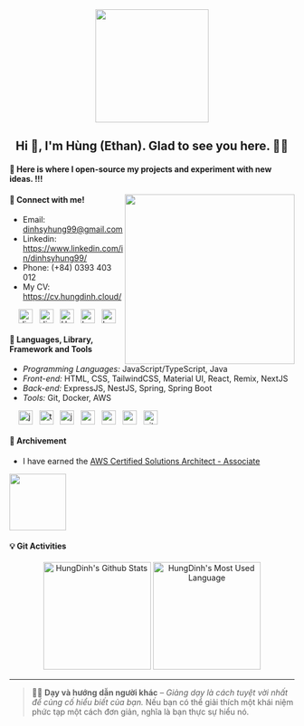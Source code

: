 <div align="center">
    <img width="200" height="200" src="https://github.com/hungds99/hungds99/assets/34293141/c81aed99-1861-405b-8960-cc4e40dc1d40" />
</div>

<h2 align='center'>Hi 👋, I'm Hùng (Ethan). Glad to see you here. 👨‍💻</h2>

#### 🚀 Here is where I open-source my projects and experiment with new ideas. !!!
<img align="right" src="https://user-images.githubusercontent.com/34293141/179558855-91694461-710b-4290-bf2a-0753daef48ea.gif" width=300 />

#### 👏 Connect with me!




- Email: dinhsyhung99@gmail.com
- Linkedin: https://www.linkedin.com/in/dinhsyhung99/
- Phone: (+84) 0393 403 012
- My CV: https://cv.hungdinh.cloud/

<p align="left">
&nbsp;&nbsp;&nbsp;&nbsp;<a target="_blank" rel="noopener noreferrer nofollow" href="mailto:dinhsyhung99@gmail.com"><img align="center" src="https://user-images.githubusercontent.com/34293141/179550556-8c34a1ac-2c01-4fa3-83f7-e6d659271b97.png" alt="dinhsyhung99@gmail.com" height="25" width="25" /></a>
&nbsp;&nbsp;<a target="_blank" rel="noopener noreferrer nofollow" href="https://www.linkedin.com/in/dinhsyhung99/"><img align="center" src="https://user-images.githubusercontent.com/34293141/179548617-01ec708a-0ac6-406c-bbf4-8c7903853854.png" alt="dinhsyhung99" height="25" width="25" /></a>
&nbsp;&nbsp;<a href="https://twitter.com/hungds99" target="_blank"><img align="center" src="https://user-images.githubusercontent.com/34293141/179548650-5194f2fd-b035-4fa8-b025-8db42fac4cb6.png" alt="H_ethan_" height="25" width="25" /></a>
&nbsp;&nbsp;<a href="https://www.instagram.com/hungg.ds/" target="_blank"><img align="center" src="https://user-images.githubusercontent.com/34293141/179550320-621087c9-6e37-451d-be4b-df3b5183ea6d.png" alt="hung_ds_99" height="25" width="25" /></a>
&nbsp;&nbsp;<a href="https://www.facebook.com/hung1006" target="_blank"><img align="center" src="https://user-images.githubusercontent.com/34293141/179551678-d845f7de-5bda-44fe-b14b-3a344537e359.png" alt="hung1006" height="25" width="25" /></a>
</p>

#### 🧰 Languages, Library, Framework and Tools

- *Programming Languages:* JavaScript/TypeScript, Java
- *Front-end:* HTML, CSS, TailwindCSS, Material UI, React, Remix, NextJS
- *Back-end:* ExpressJS, NestJS, Spring, Spring Boot
- *Tools:* Git, Docker, AWS

<p ="left">
&nbsp;&nbsp;&nbsp;&nbsp;<img align="center" src="https://user-images.githubusercontent.com/34293141/179552601-3964ba0a-8579-4cdc-a52d-8f544b04be9a.png" alt="javascript" height="25" width="25" />
&nbsp;&nbsp;<img align="center" src="https://user-images.githubusercontent.com/34293141/179552785-455f63ba-1c53-4d56-9ce6-12307cbe1c93.png" alt="typescript" height="25" width="25" />
&nbsp;&nbsp;<img align="center" src="https://user-images.githubusercontent.com/34293141/179553083-8ac986af-e4d0-4bef-8c79-6ee6b046af15.png" alt="java" height="25" width="25" />
&nbsp;&nbsp;<img align="center" src="https://user-images.githubusercontent.com/34293141/179553338-dd7d9672-a40d-4372-b042-183621edb47c.png" alt="react" height="25" width="25" />
&nbsp;&nbsp;<img align="center" src="https://user-images.githubusercontent.com/34293141/179553594-14ccf615-3857-4bfc-add8-1ade4c3a1aaf.png" alt="nodeJS" height="25" width="25" />
&nbsp;&nbsp;<img align="center" src="https://user-images.githubusercontent.com/34293141/179554452-2f524d0d-4c39-4975-856e-6b85e7b29f67.png" alt="vscode" height="25" width="25" />
&nbsp;&nbsp;<img align="center" src="https://user-images.githubusercontent.com/34293141/179555308-6ab40fdd-8e20-477b-962b-57998cadc9e8.png" alt="git" height="25" width="25" />

#### 🦀 Archivement
- I have earned the [AWS Certified Solutions Architect - Associate](https://www.credly.com/badges/d564e827-c296-428c-ad91-b54032fe0197/public_url)
 <img width="100" height="100" src="https://github.com/user-attachments/assets/38d23e07-f06a-47ec-babf-562826492ee5" />


#### 💡 Git Activities
<p align="center">
    <a href="https://github.com/hungds99/github-readme-stats"><img alt="HungDinh's Github Stats" src="https://github-readme-stats.vercel.app/api?username=hungds99&show_icons=true&count_private=true&theme=calm&hide_border=true" width="auto"  height="190"/></a>
    <a href="https://github-readme-stats.vercel.app/api/top-langs/?username=hungds99&layout=compact"><img alt="HungDinh's Most Used Language" src="https://github-readme-stats.vercel.app/api/top-langs/?username=hungds99&layout=compact&theme=calm&hide_border=true" width="auto" height="190"/></a>
</p>

-------------------------------------------------------------

> 👨‍🏫 **Dạy và hướng dẫn người khác** – <em>Giảng dạy là cách tuyệt vời nhất để củng cố hiểu biết của bạn.</em> Nếu bạn có thể giải thích một khái niệm phức tạp một cách đơn giản, nghĩa là bạn thực sự hiểu nó.
